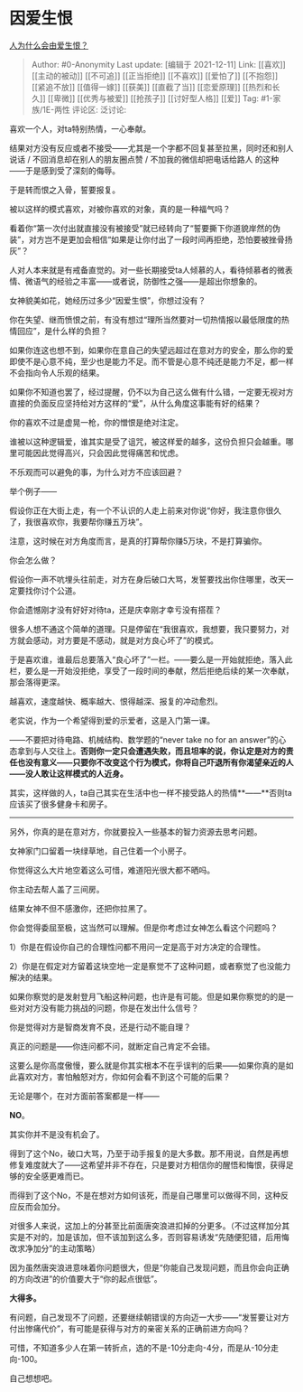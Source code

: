 # 因爱生恨
[人为什么会由爱生恨？](https://www.zhihu.com/question/20172977/answer/2266185527)

> Author: #0-Anonymity
> Last update: [编辑于 2021-12-11]
> Link: [[喜欢]] [[主动的被动]] [[不可追]] [[正当拒绝]] [[不喜欢]] [[爱怕了]] [[不抱怨]] [[紧追不放]] [[值得一嫁]] [[获美]] [[直截了当]] [[恋爱原理]] [[热烈和长久]] [[卑微]] [[优秀与被爱]] [[抢孩子]] [[讨好型人格]] [[爱]]
> Tag: #1-家族/1E-两性
> 评论区:
> 泛讨论:

喜欢一个人，对ta特别热情，一心奉献。

结果对方没有反应或者不接受——尤其是一个字都不回复甚至拉黑，同时还和别人说话 / 不回消息却在别人的朋友圈点赞 / 不加我的微信却把电话给路人 的这种——于是感到受了深刻的侮辱。

于是转而恨之入骨，誓要报复。

被以这样的模式喜欢，对被你喜欢的对象，真的是一种福气吗？

看着你“第一次付出就直接没有被接受”就已经转向了“誓要撕下你道貌岸然的伪装”，对方岂不是更加会相信“如果是让你付出了一段时间再拒绝，恐怕要被挫骨扬灰”？

人对人本来就是有戒备直觉的。对一些长期接受ta人倾慕的人，看待倾慕者的微表情、微语气的经验之丰富——或者说，防御性之强——是超出你想象的。

女神貌美如花，她经历过多少“因爱生恨”，你想过没有？

你在失望、继而愤恨之前，有没有想过“理所当然要对一切热情报以最低限度的热情回应”，是什么样的负担？

如果你连这也想不到，如果你在意自己的失望远超过在意对方的安全，那么你的爱即使不是心意不纯，至少也是能力不足。而不管是心意不纯还是能力不足，都一样不会指向令人乐观的结果。

如果你不知道也罢了，经过提醒，仍不以为自己这么做有什么错，一定要无视对方直接的负面反应坚持给对方这样的“爱”，从什么角度这事能有好的结果？

你的喜欢不过是虚晃一枪，你的憎恨是绝对注定。

谁被以这种逻辑爱，谁其实是受了诅咒，被这样爱的越多，这份负担只会越重。哪里可能因此觉得高兴，只会因此觉得痛苦和忧虑。

不乐观而可以避免的事，为什么对方不应该回避？

举个例子——

假设你正在大街上走，有一个不认识的人走上前来对你说“你好，我注意你很久了，我很喜欢你，我要帮你赚五万块”。

注意，这时候在对方角度而言，是真的打算帮你赚5万块，不是打算骗你。

你会怎么做？

假设你一声不吭埋头往前走，对方在身后破口大骂，发誓要找出你住哪里，改天一定要找你讨个公道。

你会遗憾刚才没有好好对待ta，还是庆幸刚才幸亏没有搭茬？

很多人想不通这个简单的道理。只是停留在“我很喜欢，我想要，我只要努力，对方就会感动，对方要是不感动，就是对方良心坏了”的模式。

于是喜欢谁，谁最后总要落入“良心坏了”一栏。——要么是一开始就拒绝，落入此栏，要么是一开始没拒绝，享受了一段时间的奉献，然后拒绝后续的某一次奉献，那会落得更深。

越喜欢，速度越快、概率越大、恨得越深、报复的冲动愈烈。

老实说，作为一个希望得到爱的示爱者，这是入门第一课。

——不要把对待电路、机械结构、数学题的“never take no for an answer”的心态拿到与人交往上。**否则你一定只会遭遇失败，而且坦率的说，你认定是对方的责任也没有意义——只要你不改变这个行为模式，你将自己吓退所有你渴望亲近的人——没人敢让这样模式的人近身。**

其实，这样做的人，ta自己其实在生活中也一样不接受路人的热情**——**否则ta应该买了很多健身卡和房子。

---

另外，你真的是在意对方，你就要投入一些基本的智力资源去思考问题。

女神家门口留着一块绿草地，自己住着一个小房子。

你觉得这么大片地空着这么可惜，难道阳光很大都不晒吗。

你主动去帮人盖了三间房。

结果女神不但不感激你，还把你拉黑了。

你会觉得委屈至极，这当然可以理解。但是你考虑过女神怎么看这个问题吗？

1）你是在假设你自己的合理性问都不用问一定是高于对方决定的合理性。

2）你是在假定对方留着这块空地一定是察觉不了这种问题，或者察觉了也没能力解决的结果。

如果你察觉的是发射登月飞船这种问题，也许是有可能。但是如果你察觉的的是一些对对方没有能力挑战的问题，你是在发出什么信号？

你是觉得对方是智商发育不良，还是行动不能自理？

真正的问题是——你连问都不问，就断定自己肯定不会错。

这要么是你高度傲慢，要么就是你其实根本不在乎误判的后果——如果你真的是如此喜欢对方，害怕触怒对方，你如何会看不到这个可能的后果？

无论是哪个，在对方面前答案都是一样——

**NO**。

其实你并不是没有机会了。

得到了这个No，破口大骂，乃至于动手报复的是大多数。那不用说，自然是再想修复难度就大了——这希望并非不存在，只是要对方相信你的醒悟和悔恨，获得足够的安全感更难而已。

而得到了这个No，不是在想对方如何该死，而是自己哪里可以做得不同，这种反应反而会加分。

对很多人来说，这加上的分甚至比前面唐突浪进扣掉的分更多。（不过这样加分其实是不对的，加是该加，但不该加到这么多，否则容易诱发“先随便犯错，后用悔改求净加分”的主动策略）

因为虽然唐突浪进意味着你问题很大，但是“你能自己发现问题，而且你会向正确的方向改进”的价值要大于“你的起点很低”。

**大得多。**

有问题，自己发现不了问题，还要继续朝错误的方向迈一大步——“发誓要让对方付出惨痛代价”，有可能是获得与对方的亲密关系的正确前进方向吗？

可惜，不知道多少人在第一转折点，选的不是-10分走向-4分，而是从-10分走向-100。

自己想想吧。
